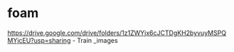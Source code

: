 # foam
https://drive.google.com/drive/folders/1z1ZWYjx6cJCTDgKH2byvuyMSPQMYjcEU?usp=sharing - Train _images
